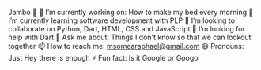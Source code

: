 Jambo 👋
🔭 I’m currently working on: How to make my bed every morning 
🌱 I’m currently learning software development with PLP
👯 I’m looking to collaborate on Python, Dart, HTML, CSS and JavaScript 
🤔 I’m looking for help with Dart
💬 Ask me about: Things I don't know so that we can lookout together 
📫 How to reach me: msomearaphael@gmail.com
😄 Pronouns: Just Hey there is enough 
⚡ Fun fact: Is it Google or Googol

